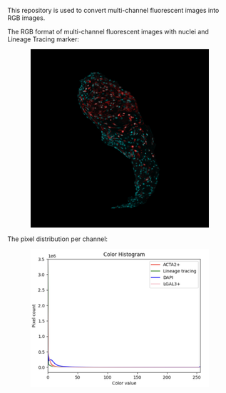 This repository is used to convert multi-channel fluorescent images into RGB images.

The RGB format of multi-channel fluorescent images with nuclei and Lineage Tracing marker:

<p align="center">
<img src="86632_17.png" alt="alt text" width="400" />
</p>

The pixel distribution per channel:

<p align="center">
<img src="histogram.png" alt="alt text" width="400" />
</p>
